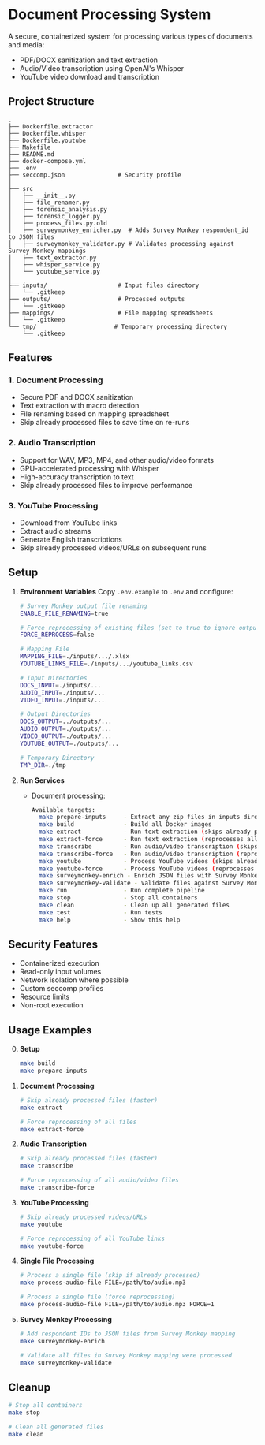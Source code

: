 # Document Processing System

A secure, containerized system for processing various types of documents and media:
- PDF/DOCX sanitization and text extraction
- Audio/Video transcription using OpenAI's Whisper
- YouTube video download and transcription

## Project Structure
```
.
├── Dockerfile.extractor
├── Dockerfile.whisper
├── Dockerfile.youtube
├── Makefile
├── README.md
├── docker-compose.yml
├── .env
├── seccomp.json               # Security profile
│
├── src
│   ├── __init__.py
│   ├── file_renamer.py
│   ├── forensic_analysis.py
│   ├── forensic_logger.py
│   ├── process_files.py.old
│   ├── surveymonkey_enricher.py  # Adds Survey Monkey respondent_id to JSON files
│   ├── surveymonkey_validator.py # Validates processing against Survey Monkey mappings
│   ├── text_extractor.py
│   ├── whisper_service.py
│   └── youtube_service.py
│
├── inputs/                    # Input files directory
│   └── .gitkeep
├── outputs/                   # Processed outputs
│   └── .gitkeep
├── mappings/                  # File mapping spreadsheets
│   └── .gitkeep
└── tmp/                      # Temporary processing directory
    └── .gitkeep
```

## Features

### 1. Document Processing
- Secure PDF and DOCX sanitization
- Text extraction with macro detection
- File renaming based on mapping spreadsheet
- Skip already processed files to save time on re-runs

### 2. Audio Transcription
- Support for WAV, MP3, MP4, and other audio/video formats
- GPU-accelerated processing with Whisper
- High-accuracy transcription to text
- Skip already processed files to improve performance

### 3. YouTube Processing
- Download from YouTube links
- Extract audio streams
- Generate English transcriptions
- Skip already processed videos/URLs on subsequent runs

## Setup

1. **Environment Variables**
   Copy `.env.example` to `.env` and configure:
   ```bash
   # Survey Monkey output file renaming
   ENABLE_FILE_RENAMING=true
   
   # Force reprocessing of existing files (set to true to ignore output files)
   FORCE_REPROCESS=false
   
   # Mapping File
   MAPPING_FILE=./inputs/.../.xlsx
   YOUTUBE_LINKS_FILE=./inputs/.../youtube_links.csv

   # Input Directories
   DOCS_INPUT=./inputs/...
   AUDIO_INPUT=./inputs/...
   VIDEO_INPUT=./inputs/...

   # Output Directories
   DOCS_OUTPUT=../outputs/...
   AUDIO_OUTPUT=./outputs/...
   VIDEO_OUTPUT=./outputs/...
   YOUTUBE_OUTPUT=./outputs/...

   # Temporary Directory
   TMP_DIR=./tmp
   ```

2. **Run Services**
   - Document processing:
     ```bash
     Available targets:
       make prepare-inputs     - Extract any zip files in inputs directory
       make build              - Build all Docker images
       make extract            - Run text extraction (skips already processed files)
       make extract-force      - Run text extraction (reprocesses all files)
       make transcribe         - Run audio/video transcription (skips already processed files)
       make transcribe-force   - Run audio/video transcription (reprocesses all files)
       make youtube            - Process YouTube videos (skips already processed links)
       make youtube-force      - Process YouTube videos (reprocesses all links)
       make surveymonkey-enrich - Enrich JSON files with Survey Monkey respondent IDs
       make surveymonkey-validate - Validate files against Survey Monkey mapping file
       make run                - Run complete pipeline
       make stop               - Stop all containers
       make clean              - Clean up all generated files
       make test               - Run tests
       make help               - Show this help
     ```

## Security Features
- Containerized execution
- Read-only input volumes
- Network isolation where possible
- Custom seccomp profiles
- Resource limits
- Non-root execution

## Usage Examples

0. **Setup**
   ```bash
   make build
   make prepare-inputs
   ```

1. **Document Processing**
   ```bash
   # Skip already processed files (faster)
   make extract
   
   # Force reprocessing of all files
   make extract-force
   ```

2. **Audio Transcription**
   ```bash
   # Skip already processed files (faster)
   make transcribe
   
   # Force reprocessing of all audio/video files
   make transcribe-force
   ```

3. **YouTube Processing**
   ```bash
   # Skip already processed videos/URLs
   make youtube
   
   # Force reprocessing of all YouTube links
   make youtube-force
   ```
   
4. **Single File Processing**
   ```bash
   # Process a single file (skip if already processed)
   make process-audio-file FILE=/path/to/audio.mp3
   
   # Process a single file (force reprocessing)
   make process-audio-file FILE=/path/to/audio.mp3 FORCE=1
   ```

5. **Survey Monkey Processing**
   ```bash
   # Add respondent IDs to JSON files from Survey Monkey mapping
   make surveymonkey-enrich
   
   # Validate all files in Survey Monkey mapping were processed
   make surveymonkey-validate
   ```

## Cleanup
```bash
# Stop all containers
make stop

# Clean all generated files
make clean
```